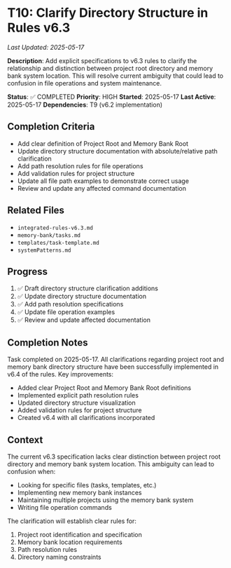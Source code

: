 # T10: Clarify Directory Structure in Rules v6.3
*Last Updated: 2025-05-17*

**Description**: Add explicit specifications to v6.3 rules to clarify the relationship and distinction between project root directory and memory bank system location. This will resolve current ambiguity that could lead to confusion in file operations and system maintenance.

**Status**: ✅ COMPLETED
**Priority**: HIGH
**Started**: 2025-05-17
**Last Active**: 2025-05-17
**Dependencies**: T9 (v6.2 implementation)

## Completion Criteria
- Add clear definition of Project Root and Memory Bank Root
- Update directory structure documentation with absolute/relative path clarification
- Add path resolution rules for file operations
- Add validation rules for project structure
- Update all file path examples to demonstrate correct usage
- Review and update any affected command documentation

## Related Files
- `integrated-rules-v6.3.md`
- `memory-bank/tasks.md`
- `templates/task-template.md`
- `systemPatterns.md`

## Progress
1. ✅ Draft directory structure clarification additions
2. ✅ Update directory structure documentation
3. ✅ Add path resolution specifications
4. ✅ Update file operation examples
5. ✅ Review and update affected documentation

## Completion Notes
Task completed on 2025-05-17. All clarifications regarding project root and memory bank directory structure have been successfully implemented in v6.4 of the rules. Key improvements:
- Added clear Project Root and Memory Bank Root definitions
- Implemented explicit path resolution rules
- Updated directory structure visualization
- Added validation rules for project structure
- Created v6.4 with all clarifications incorporated

## Context
The current v6.3 specification lacks clear distinction between project root directory and memory bank system location. This ambiguity can lead to confusion when:
- Looking for specific files (tasks, templates, etc.)
- Implementing new memory bank instances
- Maintaining multiple projects using the memory bank system
- Writing file operation commands

The clarification will establish clear rules for:
1. Project root identification and specification
2. Memory bank location requirements
3. Path resolution rules
4. Directory naming constraints